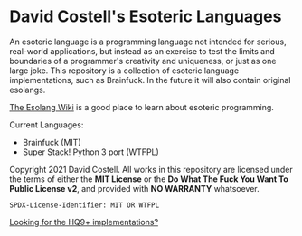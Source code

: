 # David Costell's Esoteric Languages

An esoteric language is a programming language not intended for serious, real-world applications, but instead as an exercise to test the limits and boundaries of a programmer's creativity and uniqueness, or just as one large joke. This repository is a collection of esoteric language implementations, such as Brainfuck. In the future it will also contain original esolangs.

[The Esolang Wiki](https://www.esolangs.org/) is a good place to learn about esoteric programming.

Current Languages:
* Brainfuck (MIT)
* Super Stack! Python 3 port (WTFPL)

Copyright 2021 David Costell. All works in this repository are licensed under the terms of either the **MIT License** or the **Do What The Fuck You Want To Public License v2**, and provided with **NO WARRANTY** whatsoever.

`SPDX-License-Identifier: MIT OR WTFPL`

[Looking for the HQ9+ implementations?](https://github.com/DontEatThemCookies/HQ9)
